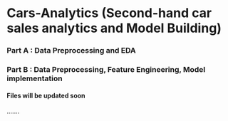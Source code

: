 # Cars-Analytics (Second-hand car sales analytics and Model Building)

### Part A : Data Preprocessing and EDA

### Part B : Data Preprocessing, Feature Engineering, Model implementation

#### Files will be updated soon
.......
